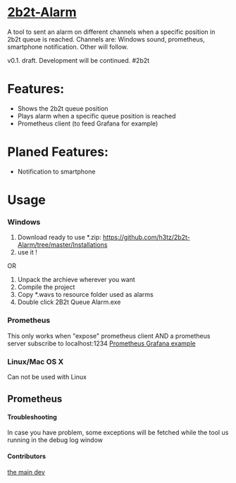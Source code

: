 [2b2t-Alarm](https://github.com/h3tz/2b2t-Alarm)
===========
A tool to sent an alarm on different channels when a specific position in 2b2t queue is reached. Channels are: Windows sound, prometheus, smartphone notification. Other will follow.

v0.1. draft. Development will be continued.
#2b2t

Features:
=========
 - Shows the 2b2t queue position
 - Plays alarm when a specific queue position is reached
 - Prometheus client (to feed Grafana for example)
 
 Planed Features:
 =========
 - Notification to smartphone

Usage
=====

### Windows
 1. Download ready to use *.zip: https://github.com/h3tz/2b2t-Alarm/tree/master/Installations
 2. use it !
 
 OR
 
 1. Unpack the archieve wherever you want
 2. Compile the project
 3. Copy *.wavs to resource folder used as alarms
 4. Double click 2B2t Queue Alarm.exe

### Prometheus
  This only works when "expose" prometheus client AND a prometheus server subscribe to localhost:1234
  [Prometheus Grafana example](https://github.com/h3tz/2b2t-Alarm/blob/master/2b2tPrometheus.PNG)

### Linux/Mac OS X
Can not be used with Linux

## Prometheus


#### Troubleshooting
In case you have problem, some exceptions will be fetched while the tool us running in the debug log window

#### Contributors
[the main dev](https://github.com/h3tz)
